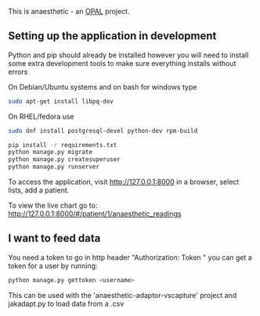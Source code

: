 This is anaesthetic - an [OPAL](https://github.com/openhealthcare/opal) project.

## Setting up the application in development
Python and pip should already be installed however you will need to install some extra development tools to make sure everything installs without errors

On Debian/Ubuntu systems and on bash for windows type
```bash
sudo apt-get install libpq-dev
```

On RHEL/fedora use
```bash
sudo dnf install postgresql-devel python-dev rpm-build
```

```bash
pip install -r requirements.txt
python manage.py migrate
python manage.py createsuperuser
python manage.py runserver
```

To access the application, visit http://127.0.0.1:8000 in a browser, select lists, add a patient.


To view the live chart go to: http://127.0.0.1:8000/#/patient/1/anaesthetic_readings

## I want to feed data
You need a token to go in http header "Authorization: Token <token goes here>" you can get a token for a user by running:

```bash
python manage.py gettoken <username>
```

This can be used with the 'anaesthetic-adaptor-vscapture' project and jakadapt.py to load data from a .csv
